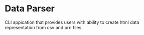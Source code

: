 # Data Parser

CLI appication that provides users with ability to create html data representation from csv and prn files
